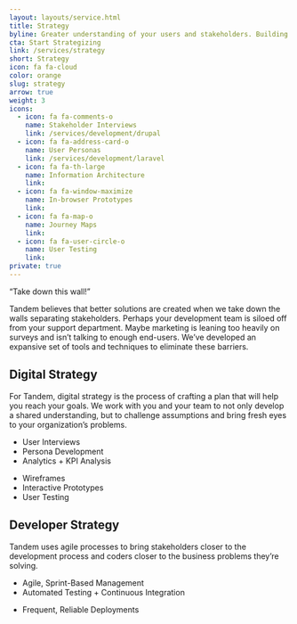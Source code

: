 ```yaml
---
layout: layouts/service.html
title: Strategy
byline: Greater understanding of your users and stakeholders. Building the right thing, the best way possible.
cta: Start Strategizing
link: /services/strategy
short: Strategy
icon: fa fa-cloud
color: orange
slug: strategy
arrow: true
weight: 3
icons:
  - icon: fa fa-comments-o
    name: Stakeholder Interviews
    link: /services/development/drupal
  - icon: fa fa-address-card-o
    name: User Personas
    link: /services/development/laravel
  - icon: fa fa-th-large
    name: Information Architecture
    link:
  - icon: fa fa-window-maximize
    name: In-browser Prototypes
    link:
  - icon: fa fa-map-o
    name: Journey Maps
    link:
  - icon: fa fa-user-circle-o
    name: User Testing
    link:
private: true
---
```


“Take down this wall!”

Tandem believes that better solutions are created when we take down the walls separating stakeholders. Perhaps your development team is siloed off from your support department. Maybe marketing is leaning too heavily on surveys and isn’t talking to enough end-users. We’ve developed an expansive set of tools and techniques to eliminate these barriers.


<div class="row">
  <div class="col-sm-4">
    <h2>Digital Strategy</h2>
  </div>
  <div class="col-sm-8">
    <p>For Tandem, digital strategy is the process of crafting a plan that will help you reach your goals. We work with you and your team to not only develop a shared understanding, but to challenge assumptions and bring fresh eyes to your organization’s problems.</p>
    <div class="row">
      <div class="col-sm-6">
        <ul>
          <li>User Interviews</li>
          <li>Persona Development</li>
          <li>Analytics + KPI Analysis</li>
        </ul>
      </div>
      <div class="col-sm-6">
        <ul>
          <li>Wireframes</li>
          <li>Interactive Prototypes</li>
          <li>User Testing</li>
        </ul>
      </div>
    </div>
  </div>
</div>
<div class="row">
  <div class="col-sm-4">
    <h2>Developer Strategy</h2>
  </div>
  <div class="col-sm-8">
    <p>Tandem uses agile processes to bring stakeholders closer to the development process and coders closer to the business problems they’re solving.</p>
    <div class="row">
      <div class="col-sm-6">
        <ul>
          <li>Agile, Sprint-Based Management</li>
          <li>Automated Testing + Continuous Integration</li>
        </ul>
      </div>
      <div class="col-sm-6">
        <ul>
          <li>Frequent, Reliable Deployments</li>
        </ul>
      </div>
    </div>
  </div>
</div>
